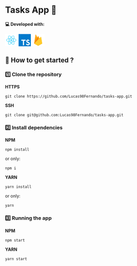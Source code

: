 # Tasks App :ledger:

#### :computer: Developed with:

<div style="display: flex; align-items: center">
<a href="https://v3.vuejs.org/">
<img width="40" src="https://raw.githubusercontent.com/github/explore/80688e429a7d4ef2fca1e82350fe8e3517d3494d/topics/react-native/react-native.png">
</a>
&nbsp;
<a href="https://www.typescriptlang.org/">
<img width="40" src="https://raw.githubusercontent.com/github/explore/80688e429a7d4ef2fca1e82350fe8e3517d3494d/topics/typescript/typescript.png">
</a>
&nbsp;
<a href="https://www.typescriptlang.org/">
<img width="40" src="https://raw.githubusercontent.com/github/explore/80688e429a7d4ef2fca1e82350fe8e3517d3494d/topics/firebase/firebase.png">
</a>
</div>

## :rocket: How to get started ?

### :one: Clone the repository

**HTTPS**

```
git clone https://github.com/Lucas98Fernando/tasks-app.git
```

**SSH**

```
git clone git@github.com:Lucas98Fernando/tasks-app.git
```

### :two: Install dependencies

**NPM**

```
npm install
```

or only:

```
npm i
```

**YARN**

```
yarn install
```

or only:

```
yarn
```

### :three: Running the app

**NPM**

```
npm start
```

**YARN**

```
yarn start
```
